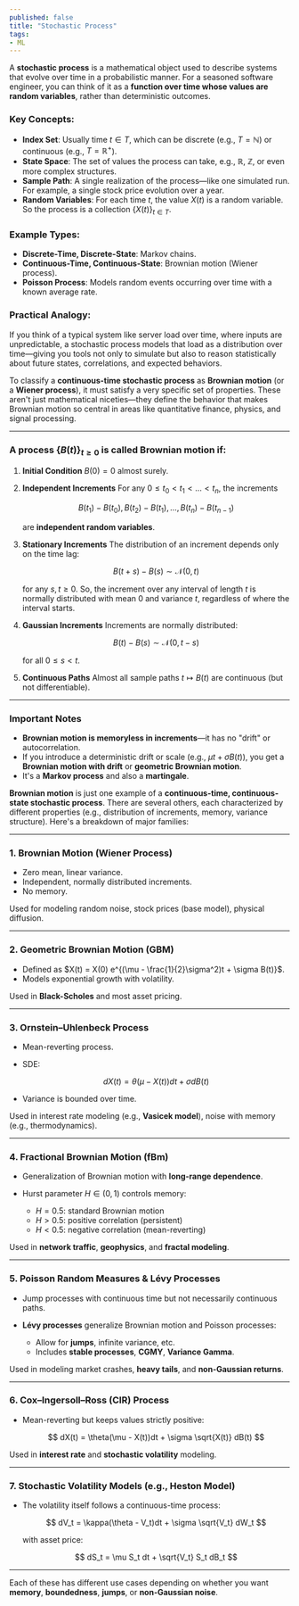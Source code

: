 ```yaml
---
published: false
title: "Stochastic Process"
tags:
- ML
---
```


A **stochastic process** is a mathematical object used to describe systems that evolve over time in a probabilistic manner. For a seasoned software engineer, you can think of it as a **function over time whose values are random variables**, rather than deterministic outcomes.

### Key Concepts:

* **Index Set**: Usually time $t \in T$, which can be discrete (e.g., $T = \mathbb{N}$) or continuous (e.g., $T = \mathbb{R}^+$).
* **State Space**: The set of values the process can take, e.g., $\mathbb{R}$, $\mathbb{Z}$, or even more complex structures.
* **Sample Path**: A single realization of the process—like one simulated run. For example, a single stock price evolution over a year.
* **Random Variables**: For each time $t$, the value $X(t)$ is a random variable. So the process is a collection $\{X(t)\}_{t \in T}$.

### Example Types:

* **Discrete-Time, Discrete-State**: Markov chains.
* **Continuous-Time, Continuous-State**: Brownian motion (Wiener process).
* **Poisson Process**: Models random events occurring over time with a known average rate.

### Practical Analogy:

If you think of a typical system like server load over time, where inputs are unpredictable, a stochastic process models that load as a distribution over time—giving you tools not only to simulate but also to reason statistically about future states, correlations, and expected behaviors.

To classify a **continuous-time stochastic process** as **Brownian motion** (or a **Wiener process**), it must satisfy a very specific set of properties. These aren't just mathematical niceties—they define the behavior that makes Brownian motion so central in areas like quantitative finance, physics, and signal processing.

---

### A process $\{B(t)\}_{t \geq 0}$ is called **Brownian motion** if:

1. **Initial Condition**
   $B(0) = 0$ almost surely.

2. **Independent Increments**
   For any $0 \leq t_0 < t_1 < \dots < t_n$, the increments

   $$
   B(t_1) - B(t_0), B(t_2) - B(t_1), \dots, B(t_n) - B(t_{n-1})
   $$

   are **independent random variables**.

3. **Stationary Increments**
   The distribution of an increment depends only on the time lag:

   $$
   B(t+s) - B(s) \sim \mathcal{N}(0, t)
   $$

   for any $s, t \geq 0$. So, the increment over any interval of length $t$ is normally distributed with mean 0 and variance $t$, regardless of where the interval starts.

4. **Gaussian Increments**
   Increments are normally distributed:

   $$
   B(t) - B(s) \sim \mathcal{N}(0, t - s)
   $$

   for all $0 \leq s < t$.

5. **Continuous Paths**
   Almost all sample paths $t \mapsto B(t)$ are continuous (but not differentiable).

---

### Important Notes

* **Brownian motion is memoryless in increments**—it has no "drift" or autocorrelation.
* If you introduce a deterministic drift or scale (e.g., $\mu t + \sigma B(t)$), you get a **Brownian motion with drift** or **geometric Brownian motion**.
* It's a **Markov process** and also a **martingale**.

**Brownian motion** is just one example of a **continuous-time, continuous-state stochastic process**. There are several others, each characterized by different properties (e.g., distribution of increments, memory, variance structure). Here's a breakdown of major families:

---

### 1. **Brownian Motion (Wiener Process)**

* Zero mean, linear variance.
* Independent, normally distributed increments.
* No memory.

Used for modeling random noise, stock prices (base model), physical diffusion.

---

### 2. **Geometric Brownian Motion (GBM)**

* Defined as $X(t) = X(0) e^{(\mu - \frac{1}{2}\sigma^2)t + \sigma B(t)}$.
* Models exponential growth with volatility.

Used in **Black-Scholes** and most asset pricing.

---

### 3. **Ornstein–Uhlenbeck Process**

* Mean-reverting process.
* SDE:

  $$
  dX(t) = \theta(\mu - X(t))dt + \sigma dB(t)
  $$
* Variance is bounded over time.

Used in interest rate modeling (e.g., **Vasicek model**), noise with memory (e.g., thermodynamics).

---

### 4. **Fractional Brownian Motion (fBm)**

* Generalization of Brownian motion with **long-range dependence**.
* Hurst parameter $H \in (0,1)$ controls memory:

  * $H = 0.5$: standard Brownian motion
  * $H > 0.5$: positive correlation (persistent)
  * $H < 0.5$: negative correlation (mean-reverting)

Used in **network traffic**, **geophysics**, and **fractal modeling**.

---

### 5. **Poisson Random Measures & Lévy Processes**

* Jump processes with continuous time but not necessarily continuous paths.
* **Lévy processes** generalize Brownian motion and Poisson processes:

  * Allow for **jumps**, infinite variance, etc.
  * Includes **stable processes**, **CGMY**, **Variance Gamma**.

Used in modeling market crashes, **heavy tails**, and **non-Gaussian returns**.

---

### 6. **Cox–Ingersoll–Ross (CIR) Process**

* Mean-reverting but keeps values strictly positive:

  $$
  dX(t) = \theta(\mu - X(t))dt + \sigma \sqrt{X(t)} dB(t)
  $$

Used in **interest rate** and **stochastic volatility** modeling.

---

### 7. **Stochastic Volatility Models (e.g., Heston Model)**

* The volatility itself follows a continuous-time process:

  $$
  dV_t = \kappa(\theta - V_t)dt + \sigma \sqrt{V_t} dW_t
  $$

  with asset price:

  $$
  dS_t = \mu S_t dt + \sqrt{V_t} S_t dB_t
  $$

---

Each of these has different use cases depending on whether you want **memory**, **boundedness**, **jumps**, or **non-Gaussian noise**.
